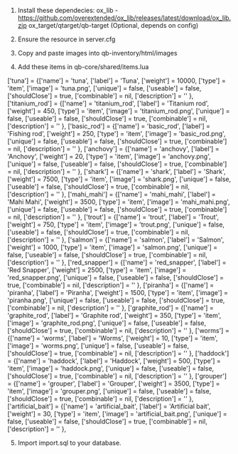 1. Install these dependecies:
    ox_lib - https://github.com/overextended/ox_lib/releases/latest/download/ox_lib.zip
    ox_target/qtarget/qb-target (Optional, depends on config)

2. Ensure the resource in server.cfg

3. Copy and paste images into qb-inventory/html/images

4. Add these items in qb-core/shared/items.lua

['tuna'] 			 		 	 = {['name'] = 'tuna', 							['label'] = 'Tuna', 				    ['weight'] = 10000, 		['type'] = 'item', 		['image'] = 'tuna.png', 		        ['unique'] = false, 	['useable'] = false, 	['shouldClose'] = true,   ['combinable'] = nil,   ['description'] = '' },
['titanium_rod'] 			 		 	 = {['name'] = 'titanium_rod', 							['label'] = 'Titanium rod', 				    ['weight'] = 450, 		['type'] = 'item', 		['image'] = 'titanium_rod.png', 		        ['unique'] = false, 	['useable'] = false, 	['shouldClose'] = true,   ['combinable'] = nil,   ['description'] = '' },
['basic_rod'] 			 		 	 = {['name'] = 'basic_rod', 							['label'] = 'Fishing rod', 				    ['weight'] = 250, 		['type'] = 'item', 		['image'] = 'basic_rod.png', 		        ['unique'] = false, 	['useable'] = false, 	['shouldClose'] = true,   ['combinable'] = nil,   ['description'] = '' },
['anchovy'] 			 		 	 = {['name'] = 'anchovy', 							['label'] = 'Anchovy', 				    ['weight'] = 20, 		['type'] = 'item', 		['image'] = 'anchovy.png', 		        ['unique'] = false, 	['useable'] = false, 	['shouldClose'] = true,   ['combinable'] = nil,   ['description'] = '' },
['shark'] 			 		 	 = {['name'] = 'shark', 							['label'] = 'Shark', 				    ['weight'] = 7500, 		['type'] = 'item', 		['image'] = 'shark.png', 		        ['unique'] = false, 	['useable'] = false, 	['shouldClose'] = true,   ['combinable'] = nil,   ['description'] = '' },
['mahi_mahi'] 			 		 	 = {['name'] = 'mahi_mahi', 							['label'] = 'Mahi Mahi', 				    ['weight'] = 3500, 		['type'] = 'item', 		['image'] = 'mahi_mahi.png', 		        ['unique'] = false, 	['useable'] = false, 	['shouldClose'] = true,   ['combinable'] = nil,   ['description'] = '' },
['trout'] 			 		 	 = {['name'] = 'trout', 							['label'] = 'Trout', 				    ['weight'] = 750, 		['type'] = 'item', 		['image'] = 'trout.png', 		        ['unique'] = false, 	['useable'] = false, 	['shouldClose'] = true,   ['combinable'] = nil,   ['description'] = '' },
['salmon'] 			 		 	 = {['name'] = 'salmon', 							['label'] = 'Salmon', 				    ['weight'] = 1000, 		['type'] = 'item', 		['image'] = 'salmon.png', 		        ['unique'] = false, 	['useable'] = false, 	['shouldClose'] = true,   ['combinable'] = nil,   ['description'] = '' },
['red_snapper'] 			 		 	 = {['name'] = 'red_snapper', 							['label'] = 'Red Snapper', 				    ['weight'] = 2500, 		['type'] = 'item', 		['image'] = 'red_snapper.png', 		        ['unique'] = false, 	['useable'] = false, 	['shouldClose'] = true,   ['combinable'] = nil,   ['description'] = '' },
['piranha'] 			 		 	 = {['name'] = 'piranha', 							['label'] = 'Piranha', 				    ['weight'] = 1500, 		['type'] = 'item', 		['image'] = 'piranha.png', 		        ['unique'] = false, 	['useable'] = false, 	['shouldClose'] = true,   ['combinable'] = nil,   ['description'] = '' },
['graphite_rod'] 			 		 	 = {['name'] = 'graphite_rod', 							['label'] = 'Graphite rod', 				    ['weight'] = 350, 		['type'] = 'item', 		['image'] = 'graphite_rod.png', 		        ['unique'] = false, 	['useable'] = false, 	['shouldClose'] = true,   ['combinable'] = nil,   ['description'] = '' },
['worms'] 			 		 	 = {['name'] = 'worms', 							['label'] = 'Worms', 				    ['weight'] = 10, 		['type'] = 'item', 		['image'] = 'worms.png', 		        ['unique'] = false, 	['useable'] = false, 	['shouldClose'] = true,   ['combinable'] = nil,   ['description'] = '' },
['haddock'] 			 		 	 = {['name'] = 'haddock', 							['label'] = 'Haddock', 				    ['weight'] = 500, 		['type'] = 'item', 		['image'] = 'haddock.png', 		        ['unique'] = false, 	['useable'] = false, 	['shouldClose'] = true,   ['combinable'] = nil,   ['description'] = '' },
['grouper'] 			 		 	 = {['name'] = 'grouper', 							['label'] = 'Grouper', 				    ['weight'] = 3500, 		['type'] = 'item', 		['image'] = 'grouper.png', 		        ['unique'] = false, 	['useable'] = false, 	['shouldClose'] = true,   ['combinable'] = nil,   ['description'] = '' },
['artificial_bait'] 			 		 	 = {['name'] = 'artificial_bait', 							['label'] = 'Artificial bait', 				    ['weight'] = 30, 		['type'] = 'item', 		['image'] = 'artificial_bait.png', 		        ['unique'] = false, 	['useable'] = false, 	['shouldClose'] = true,   ['combinable'] = nil,   ['description'] = '' },

5. Import import.sql to your database.